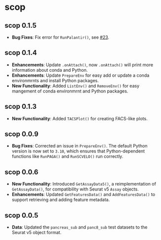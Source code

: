 # scop

## scop 0.1.5

*  **Bug Fixes**: Fix error for `RunPalantir()`, see [#23](https://github.com/mengxu98/scop/issues/23).

## scop 0.1.4

*  **Enhancements**: Update `.onAttach()`, now `.onAttach()` will print more information about conda and Python.
*  **Enhancements**: Update `PrepareEnv` for easy add or update a conda environmrnts and install Python packages.
*  **New Functionality**: Added `ListEnv()` and `RemoveEnv()` for easy mangement of conda environmrnt and Python packages.

## scop 0.1.3

*   **New Functionality**: Added `TACSPlot()` for creating FACS-like plots.

## scop 0.0.9

*   **Bug Fixes**: Corrected an issue in `PrepareEnv()`. The default Python version is now set to `3.10`, which ensures that Python-dependent functions like `RunPAGA()` and `RunSCVELO()` run correctly.

## scop 0.0.6

*   **New Functionality**: Introduced `GetAssayData5()`, a reimplementation of `GetAssayData()`, for compatibility with Seurat v5 `Assay` objects.
*   **Enhancements**: Updated `GetFeaturesData()` and `AddFeaturesData()` to support retrieving and adding feature metadata.

## scop 0.0.5

*   **Data**: Updated the `pancreas_sub` and `panc8_sub` test datasets to the Seurat v5 object format.
